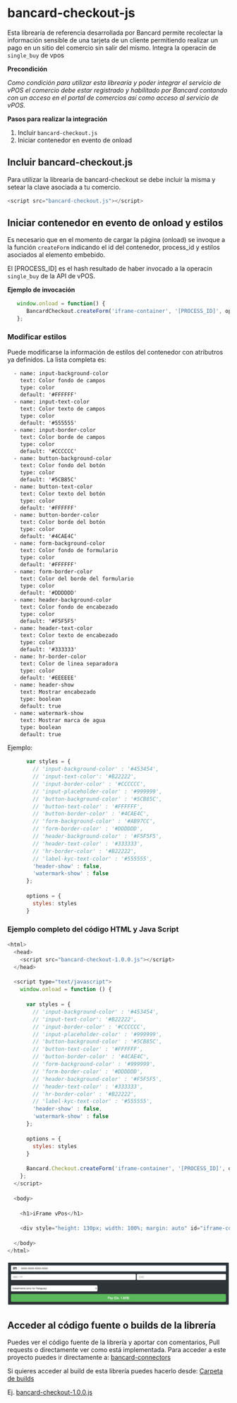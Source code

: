 # bancard-checkout-js
Esta librearía de referencia desarrollada por Bancard permite recolectar la información sensible de una tarjeta de un cliente permitiendo realizar un pago en un sitio del comercio sin salir del mismo. Integra la operacin de `single_buy` de vpos

<b>Precondición</b>

<i>Como condición para utilizar esta librearía y poder integrar el servicio de vPOS el comercio debe estar registrado y habilitado por Bancard contando con un acceso en el portal de comercios así como acceso al servicio de vPOS.</i>

<b>Pasos para realizar la integración</b>

1. Incluir `bancard-checkout.js`
2. Iniciar contenedor en evento de onload


## Incluir bancard-checkout.js
Para utilizar la librearía de bancard-checkout se debe incluir la misma y setear la clave asociada a tu comercio. 

```javascript
<script src="bancard-checkout.js"></script>
```

## Iniciar contenedor en evento de onload y estilos
Es necesario que en el momento de cargar la página (onload) se invoque a la función `createForm` indicando el id del contenedor, process_id y estilos asociados al elemento embebido.

El [PROCESS_ID] es el hash resultado de haber invocado a la operacin `single_buy` de la API de vPOS.

<b>Ejemplo de invocación </b>
   
```javascript
   window.onload = function() {
      BancardCheckout.createForm('iframe-container', '[PROCESS_ID]', options);
   };
```

### Modificar estilos 
Puede modificarse la información de estilos del contenedor con atributros ya definidos. La lista completa es:

```
  - name: input-background-color
    text: Color fondo de campos
    type: color
    default: '#FFFFFF'
  - name: input-text-color
    text: Color texto de campos
    type: color
    default: '#555555'
  - name: input-border-color
    text: Color borde de campos
    type: color
    default: '#CCCCCC'
  - name: button-background-color
    text: Color fondo del botón
    type: color
    default: '#5CB85C'
  - name: button-text-color
    text: Color texto del botón
    type: color
    default: '#FFFFFF'
  - name: button-border-color
    text: Color borde del botón
    type: color
    default: '#4CAE4C'
  - name: form-background-color
    text: Color fondo de formulario
    type: color
    default: '#FFFFFF'
  - name: form-border-color
    text: Color del borde del formulario
    type: color
    default: '#DDDDDD'
  - name: header-background-color
    text: Color fondo de encabezado
    type: color
    default: '#F5F5F5'
  - name: header-text-color
    text: Color texto de encabezado
    type: color
    default: '#333333'
  - name: hr-border-color
    text: Color de linea separadora
    type: color
    default: '#EEEEEE'
  - name: header-show
    text: Mostrar encabezado
    type: boolean
    default: true
  - name: watermark-show
    text: Mostrar marca de agua
    type: boolean
    default: true
```

Ejemplo:

```javascript
      var styles = {
        // 'input-background-color' : '#453454',
        // 'input-text-color': '#B22222',
        // 'input-border-color' : '#CCCCCC',
        // 'input-placeholder-color' : '#999999',
        // 'button-background-color' : '#5CB85C',
        // 'button-text-color' : '#FFFFFF',
        // 'button-border-color' : '#4CAE4C',
        // 'form-background-color' : '#AB97CC',
        // 'form-border-color' : '#DDDDDD',
        // 'header-background-color' : '#F5F5F5',
        // 'header-text-color' : '#333333',
        // 'hr-border-color' : '#B22222',
        // 'label-kyc-text-color' : '#555555',
        'header-show' : false,
        'watermark-show' : false
      };

      options = {
        styles: styles
      }
```

### Ejemplo completo del código HTML y Java Script

```javascript
<html>
  <head>
    <script src="bancard-checkout-1.0.0.js"></script>
  </head>

  <script type="text/javascript">
    window.onload = function () {

      var styles = {
        // 'input-background-color' : '#453454',
        // 'input-text-color': '#B22222',
        // 'input-border-color' : '#CCCCCC',
        // 'input-placeholder-color' : '#999999',
        // 'button-background-color' : '#5CB85C',
        // 'button-text-color' : '#FFFFFF',
        // 'button-border-color' : '#4CAE4C',
        // 'form-background-color' : '#999999',
        // 'form-border-color' : '#DDDDDD',
        // 'header-background-color' : '#F5F5F5',
        // 'header-text-color' : '#333333',
        // 'hr-border-color' : '#B22222',
        // 'label-kyc-text-color' : '#555555',
        'header-show' : false,
        'watermark-show' : false
      };

      options = {
        styles: styles
      }

      Bancard.Checkout.createForm('iframe-container', '[PROCESS_ID]', options);
    };
  </script>

  <body>

    <h1>iFrame vPos</h1>

    <div style="height: 130px; width: 100%; margin: auto" id="iframe-container"/>

  </body>
</html>
```

![iFrame](iFrame.png)


## Acceder al código fuente o builds de la librería
Puedes ver el código fuente de la librería y aportar con comentarios, Pull requests o directamente ver como está implementada.
Para acceder a este proyecto puedes ir directamente a: [bancard-connectors](https://github.com/Bancard/bancard-connectors/tree/develop/vpos/checkout/javascript)

Si quieres acceder al build de esta librería puedes hacerlo desde: [Carpeta de builds](https://github.com/Bancard/bancard-checkout-js/tree/master/build)

Ej. [bancard-checkout-1.0.0.js](build/bancard-checkout-1.0.0.js)

